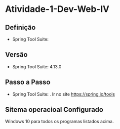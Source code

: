 # Atividade-1-Dev-Web-IV

## Definição

* Spring Tool Suite: 

## Versão

* Spring Tool Suite: 4.13.0

## Passo a Passo

* Spring Tool Suite: 
. Ir no site https://spring.io/tools


## Sitema operacioal Configurado

Windows 10 para todos os programas listados acima.

